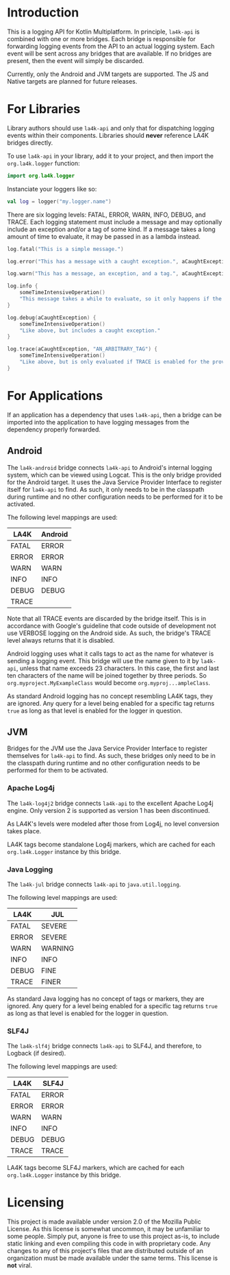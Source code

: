 # Introduction

This is a logging API for Kotlin Multiplatform. In principle, `la4k-api` is combined with one
or more bridges. Each bridge is responsible for forwarding logging events from the API to an
actual logging system. Each event will be sent across any bridges that are available. If no
bridges are present, then the event will simply be discarded.

Currently, only the Android and JVM targets are supported. The JS and Native targets are planned
for future releases.

# For Libraries

Library authors should use `la4k-api` and only that for dispatching logging events within their
components. Libraries should **never** reference LA4K bridges directly.

To use `la4k-api` in your library, add it to your project, and then import the `org.la4k.logger`
function:

```kotlin
import org.la4k.logger
```

Instanciate your loggers like so:

```kotlin
val log = logger("my.logger.name")
```

There are six logging levels: FATAL, ERROR, WARN, INFO, DEBUG, and TRACE. Each logging statement
must include a message and may optionally include an exception and/or a tag of some kind. If a
message takes a long amount of time to evaluate, it may be passed in as a lambda instead.

```kotlin
log.fatal("This is a simple message.")
```

```kotlin
log.error("This has a message with a caught exception.", aCaughtException)
```

```kotlin
log.warn("This has a message, an exception, and a tag.", aCaughtException, "AN_ARBITRARY_TAG")
```

```kotlin
log.info {
    someTimeIntensiveOperation()
    "This message takes a while to evaluate, so it only happens if the INFO level is enabled."
}
```

```kotlin
log.debug(aCaughtException) {
    someTimeIntensiveOperation()
    "Like above, but includes a caught exception."
}
```

```kotlin
log.trace(aCaughtException, "AN_ARBITRARY_TAG") {
    someTimeIntensiveOperation()
    "Like above, but is only evaluated if TRACE is enabled for the provided tag."
}
```

# For Applications

If an application has a dependency that uses `la4k-api`, then a bridge can be imported into the
application to have logging messages from the dependency properly forwarded.

## Android

The `la4k-android` bridge connects `la4k-api` to Android's internal logging system, which can be
viewed using Logcat. This is the only bridge provided for the Android target. It uses the Java
Service Provider Interface to register itself for `la4k-api` to find. As such, it only needs to
be in the classpath during runtime and no other configuration needs to be performed for it to be
activated.

The following level mappings are used:

| LA4K  | Android |
|-------|---------|
| FATAL | ERROR   |
| ERROR | ERROR   |
| WARN  | WARN    |
| INFO  | INFO    |
| DEBUG | DEBUG   |
| TRACE |         |

Note that all TRACE events are discarded by the bridge itself. This is in accordance with
Google's guideline that code outside of development not use VERBOSE logging on the Android side.
As such, the bridge's TRACE level always returns that it is disabled.

Android logging uses what it calls tags to act as the name for whatever is sending a logging
event. This bridge will use the name given to it by `la4k-api`, unless that name exceeds 23
characters. In this case, the first and last ten characters of the name will be joined together
by three periods. So `org.myproject.MyExampleClass` would become `org.myproj...ampleClass`.

As standard Android logging has no concept resembling LA4K tags, they are ignored. Any query for
a level being enabled for a specific tag returns `true` as long as that level is enabled for the
logger in question.

## JVM

Bridges for the JVM use the Java Service Provider Interface to register themselves for
`la4k-api` to find. As such, these bridges only need to be in the classpath during runtime and
no other configuration needs to be performed for them to be activated.

### Apache Log4j

The `la4k-log4j2` bridge connects `la4k-api` to the excellent Apache Log4j engine. Only version
2 is supported as version 1 has been discontinued.

As LA4K's levels were modeled after those from Log4j, no level conversion takes place.

LA4K tags become standalone Log4j markers, which are cached for each `org.la4k.Logger` instance
by this bridge.

### Java Logging

The `la4k-jul` bridge connects `la4k-api` to `java.util.logging`.

The following level mappings are used:

| LA4K  | JUL     |
|-------|---------|
| FATAL | SEVERE  |
| ERROR | SEVERE  |
| WARN  | WARNING |
| INFO  | INFO    |
| DEBUG | FINE    |
| TRACE | FINER   |

As standard Java logging has no concept of tags or markers, they are ignored. Any query for a
level being enabled for a specific tag returns `true` as long as that level is enabled for the
logger in question.

### SLF4J

The `la4k-slf4j` bridge connects `la4k-api` to SLF4J, and therefore, to Logback (if desired).

The following level mappings are used:

| LA4K  | SLF4J |
|-------|-------|
| FATAL | ERROR |
| ERROR | ERROR |
| WARN  | WARN  |
| INFO  | INFO  |
| DEBUG | DEBUG |
| TRACE | TRACE |

LA4K tags become SLF4J markers, which are cached for each `org.la4k.Logger` instance by this
bridge.

# Licensing

This project is made available under version 2.0 of the Mozilla Public License. As this license
is somewhat uncommon, it may be unfamiliar to some people. Simply put, anyone is free to use
this project as-is, to include static linking and even compiling this code in with proprietary
code. Any changes to any of this project's files that are distributed outside of an organization
must be made available under the same terms. This license is **not** viral.
